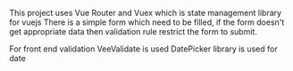 This project uses Vue Router and Vuex which is state management library for vuejs
There is a simple form which need to be filled, if the form doesn't get appropriate data 
then validation rule restrict the form to submit.

For front end validation VeeValidate is used
DatePicker library is used for date
